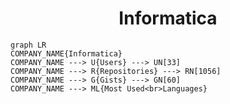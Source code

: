<h1 align="center">Informatica</h1>

```mermaid
graph LR
COMPANY_NAME{Informatica}
COMPANY_NAME ---> U{Users} ---> UN[33]
COMPANY_NAME ---> R{Repositories} ---> RN[1056]
COMPANY_NAME ---> G{Gists} ---> GN[60]
COMPANY_NAME ---> ML{Most Used<br>Languages}
```
